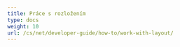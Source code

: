 ```yaml
---
title: Práce s rozložením
type: docs
weight: 10
url: /cs/net/developer-guide/how-to/work-with-layout/
---
```

